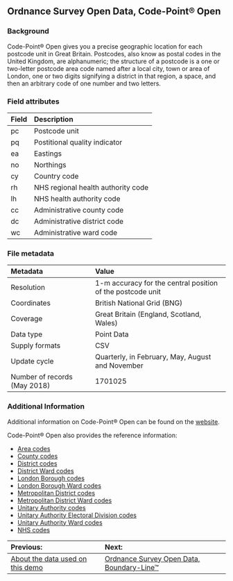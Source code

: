 ## Ordnance Survey Open Data, Code-Point® Open

### Background
Code-Point® Open gives you a precise geographic location for each postcode unit in Great Britain. Postcodes, also know as postal codes in the United Kingdom, are alphanumeric; the structure of a postcode is a one or two-letter postcode area code named after a local city, town or area of London, one or two digits signifying a district in that region, a space, and then an arbitrary code of one number and two letters. 

### Field attributes
| Field | Description |
| :---- | :--- |
| pc | Postcode unit |
| pq | Postitional quality indicator |
| ea | Eastings |
| no | Northings |
| cy | Country code |
| rh | NHS regional health authority  code |
| lh | NHS health authority  code |
| cc | Administrative county code |
| dc | Administrative district code |
| wc | Administrative ward code |

### File metadata
| Metadata | Value |
| :------- | :---- |
| Resolution | 1-m accuracy for the central position of the postcode unit |
| Coordinates |  British National Grid (BNG) |
| Coverage | Great Britain (England, Scotland, Wales) |
| Data type | Point Data |
| Supply formats | CSV |
| Update cycle | Quarterly, in February, May, August and November |
| Number of records (May 2018) | 1701025 |

### Additional Information
Additional information on Code-Point® Open can be found on the [website](https://www.ordnancesurvey.co.uk/business-and-government/products/code-point-open.html).

Code-Point® Open also provides the reference information:
- [Area codes](data/london/cpo-area-codes.md)
- [County codes](data/london/cpo-county-codes.md)
- [District codes](data/london/cpo-district-codes.md)
- [District Ward codes](data/london/cpo-district-ward-codes.md)
- [London Borough codes](data/london/cpo-lon-borough-codes.md)
- [London Borough Ward codes](data/london/cpo-lon-borough-ward-codes.md)
- [Metropolitan District codes](data/london/cpo-met-district-codes.md)
- [Metropolitan District Ward codes](data/london/cpo-met-district-ward-codes.md)
- [Unitary Authority codes](data/london/cpo-uni-auth-codes.md)
- [Unitary Authority Electoral Division codes](data/london/cpo-uni-auth-electoral-codes.md)
- [Unitary Authority Ward codes](data/london/cpo-uni-auth-ward-codes.md)
- [NHS codes](data/london/nhs-codes.md)

| Previous: | Next: |
| :-------- | :---- |
| [About the data used on this demo](ABOUTDATA.md) | [Ordnance Survey Open Data, Boundary-Line™](data/boundary-line.md) |
